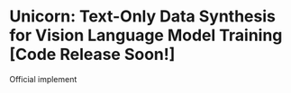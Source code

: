 # Unicorn: Text-Only Data Synthesis for Vision Language Model Training [Code Release Soon!]
Official implement
